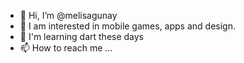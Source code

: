 - 👋 Hi, I’m @melisagunay
- 👀  I am interested in mobile games, apps and design.
- 🌱  I'm learning dart these days
- 📫 How to reach me ...

<!---
melisagunay/melisagunay is a ✨ special ✨ repository because its `README.md` (this file) appears on your GitHub profile.
You can click the Preview link to take a look at your changes.
--->
